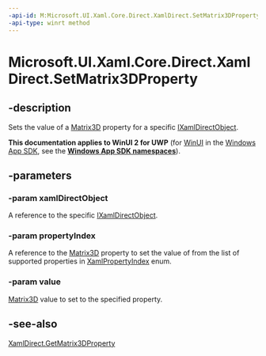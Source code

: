 ```yaml
---
-api-id: M:Microsoft.UI.Xaml.Core.Direct.XamlDirect.SetMatrix3DProperty(Microsoft.UI.Xaml.Core.Direct.IXamlDirectObject,Microsoft.UI.Xaml.Core.Direct.XamlPropertyIndex,Microsoft.UI.Xaml.Media.Media3D.Matrix3D)
-api-type: winrt method
---
```


<!-- Method syntax.
public void XamlDirect.SetMatrix3DProperty(IXamlDirectObject xamlDirectObject, XamlPropertyIndex propertyIndex, Matrix3D value)
-->

# Microsoft.UI.Xaml.Core.Direct.XamlDirect.SetMatrix3DProperty

## -description
Sets the value of a [Matrix3D](../windows.ui.xaml.media/matrix3d.md) property for a specific [IXamlDirectObject](ixamldirectobject.md).

**This documentation applies to WinUI 2 for UWP** (for [WinUI](/windows/apps/winui/winui3/) in the [Windows App SDK](/windows/apps/windows-app-sdk/), see the **[Windows App SDK namespaces](/windows/windows-app-sdk/api/winrt/)**).

## -parameters
### -param xamlDirectObject
A reference to the specific [IXamlDirectObject](ixamldirectobject.md).

### -param propertyIndex
A reference to the [Matrix3D](../windows.ui.xaml.media/matrix3d.md) property to set the value of from the list of supported properties in [XamlPropertyIndex](xamlpropertyindex.md) enum.

### -param value
[Matrix3D](../windows.ui.xaml.media/matrix3d.md) value to set to the specified property.

## -see-also
[XamlDirect.GetMatrix3DProperty](xamldirect_getmatrix3dproperty_725446974.md)

